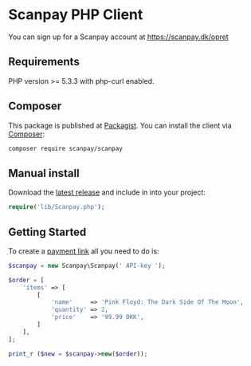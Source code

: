 # Scanpay PHP Client

You can sign up for a Scanpay account at https://scanpay.dk/opret

## Requirements

PHP version >= 5.3.3 with php-curl enabled.

## Composer

This package is published at [Packagist](https://packagist.org/packages/scanpay/scanpay). You can install the client via [Composer](http://getcomposer.org/):

```bash
composer require scanpay/scanpay
```

## Manual install

Download the [latest release](https://github.com/scanpaydk/php-scanpay/releases) and include in into your project:

```php
require('lib/Scanpay.php');
```

## Getting Started

To create a [payment link](https://docs.scanpay.dk/payment-link) all you need to do is:

```php
$scanpay = new Scanpay\Scanpay(' API-key ');

$order = [
    'items' => [
        [
            'name'     => 'Pink Floyd: The Dark Side Of The Moon',
            'quantity' => 2,
            'price'    => '99.99 DKK',
        ]
    ],
];

print_r ($new = $scanpay->new($order));
```
